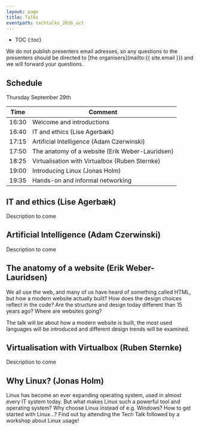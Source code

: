 ```yaml
---
layout: page
title: Talks
eventpath: techtalks_2016_oct
---
```


* TOC
{:toc}



We do not publish presenters email adresses, so any questions to the presenters should be directed to [the organisers](mailto:{{ site.email }}) and we will forward your questions.


Schedule
-----------

Thursday September 29th


| Time  | Comment |
| ------------- | ------------- |
| 16:30 | Welcome and introductions |
| 16:40 | IT and ethics (Lise Agerbæk) |
| 17:15 | Artificial Intelligence (Adam Czerwinski) |
| 17:50 | The anatomy of a website (Erik Weber-Lauridsen) |
| 18:25 | Virtualisation with Virtualbox (Ruben Sternke) |
| 19:00 | Introducing Linux (Jonas Holm) |
| 19:35 | Hands-on and informal networking |




IT and ethics (Lise Agerbæk)
------------------------------

Description to come


Artificial Intelligence (Adam Czerwinski)
--------------------------

Description to come

The anatomy of a website (Erik Weber-Lauridsen)
-------------------------

We all use the web, and many of us have heard of something called HTML, but how a modern website actually built? How does the design choices reflect in the code? Are the structure and design today different than 15 years ago? Where are websites going?

The talk will be about how a modern website is built, the most used languages will be introduced and different design trends will be examined.


Virtualisation with Virtualbox (Ruben Sternke)
-----------------------------

Description to come


Why Linux? (Jonas Holm)
---------------------------------

Linux has become an ever expanding operating system, used in almost every IT system today. But what makes Linux such a powerful tool and operating system? Why choose Linux instead of e.g. Windows? How to get started with Linux…? Find out by attending the Tech Talk followed by a workshop about Linux usage!

 
